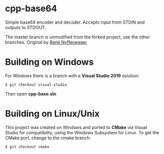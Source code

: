 # cpp-base64

Simple base64 encoder and decoder. Accepts input from STDIN and outputs to STDOUT.

The master branch is unmodified from the forked project, use the other branches.
Original by [René Nyffenegger](https://renenyffenegger.ch)

# Building on Windows

For Windows there is a branch with a **Visual Studio 2019** solution:
```
$ git checkout visual-studio
```
Then open **cpp-base.sln**

# Building on Linux/Unix
This project was created on Windows and ported to **CMake** via Visual Studio for compatibility, using the Windows Subsystem for Linux. To get the CMake port, change to the cmake branch:
```
$ git checkout cmake
```
